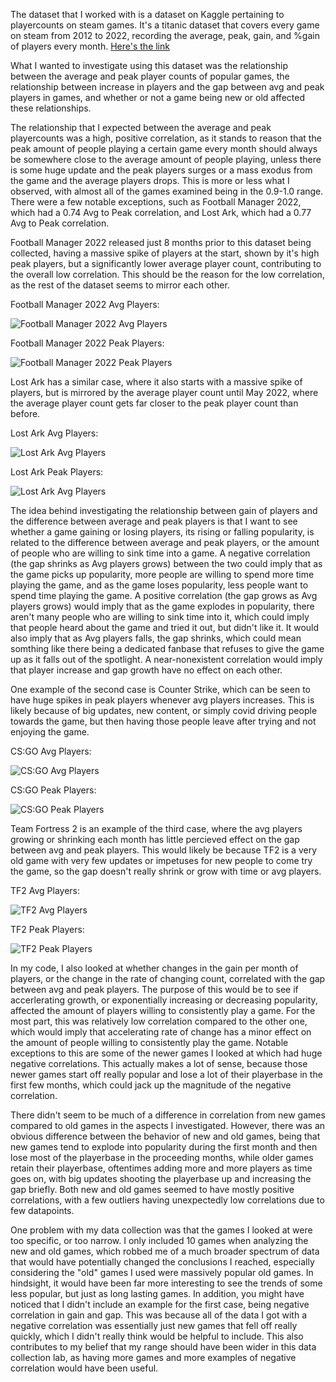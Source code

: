 The dataset that I worked with is a dataset on Kaggle pertaining to playercounts on steam games. It's a titanic dataset that covers every game on steam from 2012 to 2022,
recording the average, peak, gain, and %gain of players every month. 
[Here's the link](https://www.kaggle.com/datasets/josephvm/player-counts-on-steam)

What I wanted to investigate using this dataset was the relationship between the average and peak player counts of popular games, the relationship between increase in players and the gap between avg and peak players in games, and whether or not a game being new or old affected these relationships.

The relationship that I expected between the average and peak playercounts was a high, positive correlation, as it stands to reason that the peak amount of people
playing a certain game every month should always be somewhere close to the average amount of people playing, unless there is some huge update and the peak players surges
or a mass exodus from the game and the average players drops. This is more or less what I observed, with almost all of the games examined being in the 0.9-1.0 range.
There were a few notable exceptions, such as Football Manager 2022, which had a 0.74 Avg to Peak correlation, and Lost Ark, which had a 0.77 Avg to Peak correlation.

Football Manager 2022 released just 8 months prior to this dataset being collected, having a massive spike of players at the start, shown by it's high peak players, but a significantly lower average player count, contributing to the overall low correlation. This should be the reason for the low correlation, as the rest of the dataset seems to mirror each other. 

Football Manager 2022 Avg Players:

![Football Manager 2022 Avg Players](https://github.com/HarrisonOwens/ArtOfDataHarrison/blob/master/assets/img/FootballAvg.png?raw=true)

Football Manager 2022 Peak Players:

![Football Manager 2022 Peak Players](https://github.com/HarrisonOwens/ArtOfDataHarrison/blob/master/assets/img/FootballPeak.png?raw=true)

Lost Ark has a similar case, where it also starts with a massive spike of players, but is mirrored by the average player count until May 2022,
where the average player count gets far closer to the peak player count than before.

Lost Ark Avg Players:

![Lost Ark Avg Players](https://github.com/HarrisonOwens/ArtOfDataHarrison/blob/master/assets/img/LostArkAvg.png?raw=true)

Lost Ark Peak Players:

![Lost Ark Avg Players](https://github.com/HarrisonOwens/ArtOfDataHarrison/blob/master/assets/img/LostArkPeak.png?raw=true)

The idea behind investigating the relationship between gain of players and the difference between average and peak players is that I want to see whether a game gaining or losing players, its rising or falling popularity, is related to the difference between average and peak players, or the amount of people who are willing to sink time into a game. A negative correlation (the gap shrinks as Avg players grows) between the two could imply that as the game picks up popularity, more people are willing to spend more time playing the game, and as the game loses popularity, less people want to spend time playing the game. A positive correlation (the gap grows as Avg players grows) would imply that as the game explodes in popularity, there aren't many people who are willing to sink time into it, which could imply that people heard about the game and tried it out, but didn't like it. It would also imply that as Avg players falls, the gap shrinks, which could mean somthing like there being a dedicated fanbase that refuses to give the game up as it falls out of the spotlight. A near-nonexistent correlation would imply that player increase and gap growth have no effect on each other.

One example of the second case is Counter Strike, which can be seen to have huge spikes in peak players whenever avg players increases. This is likely because of big updates, new content, or simply covid driving people towards the game, but then having those people leave after trying and not enjoying the game.

CS:GO Avg Players:

![CS:GO Avg Players](https://github.com/HarrisonOwens/ArtOfDataHarrison/blob/master/assets/img/CounterStrikeAvg.png?raw=true)

CS:GO Peak Players:

![CS:GO Peak Players](https://github.com/HarrisonOwens/ArtOfDataHarrison/blob/master/assets/img/CounterStrikePeak.png?raw=true)

Team Fortress 2 is an example of the third case, where the avg players growing or shrinking each month has little percieved effect on the gap between avg and peak players. This would likely be because TF2 is a very old game with very few updates or impetuses for new people to come try the game, so the gap doesn't really shrink or grow with time or avg players.

TF2 Avg Players:

![TF2 Avg Players](https://github.com/HarrisonOwens/ArtOfDataHarrison/blob/master/assets/img/TF2Avg.png?raw=true)

TF2 Peak Players:

![TF2 Peak Players](https://github.com/HarrisonOwens/ArtOfDataHarrison/blob/master/assets/img/TF2Peak.png?raw=true)

In my code, I also looked at whether changes in the gain per month of players, or the change in the rate of changing count, correlated with the gap between avg and peak players. The purpose of this would be to see if accerlerating  growth, or exponentially increasing or decreasing popularity, affected the amount of players willing to consistently play a game. For the most part, this was relatively low correlation compared to the other one, which would imply that accelerating rate of change has a minor effect on the amount of people willing to consistently play the game. Notable exceptions to this are some of the newer games I looked at which had huge negative correlations. This actually makes a lot of sense, because those newer games start off really popular and lose a lot of their playerbase in the first few months, which could jack up the magnitude of the negative correlation.

There didn't seem to be much of a difference in correlation from new games compared to old games in the aspects I investigated. However, there was an obvious difference between the behavior of new and old games, being that new games tend to explode into popularity during the first month and then lose most of the playerbase in the proceeding months, while older games retain their playerbase, oftentimes adding more and more players as time goes on, with big updates shooting the playerbase up and increasing the gap briefly. Both new and old games seemed to have mostly positive correlations, with a few outliers having unexpectedly low correlations due to few datapoints.

One problem with my data collection was that the games I looked at were too specific, or too narrow. I only included 10 games when analyzing the new and old games, which robbed me of a much broader spectrum of data that would have potentially changed the conclusions I reached, especially considering the "old" games I used were massively popular old games. In hindsight, it would have been far more interesting to see the trends of some less popular, but just as long lasting games. In addition, you might have noticed that I didn't include an example for the first case, being negative correlation in gain and gap. This was because all of the data I got with a negative correlation was essentially just new games that fell off really quickly, which I didn't really think would be helpful to include. This also contributes to my belief that my range should have been wider in this data collection lab, as having more games and more examples of negative correlation would have been useful.
